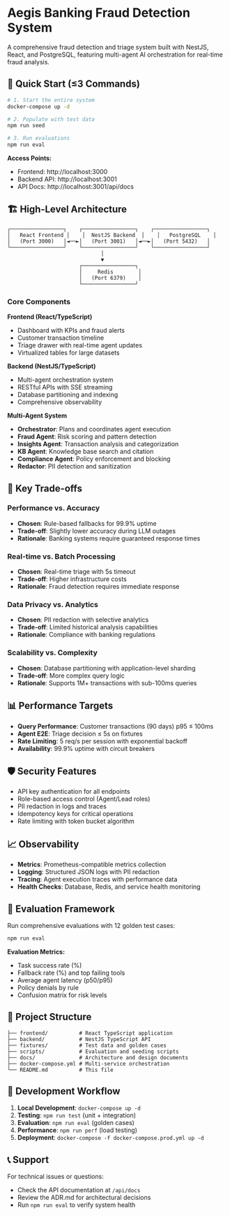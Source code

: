 # Aegis Banking Fraud Detection System

A comprehensive fraud detection and triage system built with NestJS, React, and PostgreSQL, featuring multi-agent AI orchestration for real-time fraud analysis.

## 🚀 Quick Start (≤3 Commands)

```bash
# 1. Start the entire system
docker-compose up -d

# 2. Populate with test data
npm run seed

# 3. Run evaluations
npm run eval
```

**Access Points:**
- Frontend: http://localhost:3000
- Backend API: http://localhost:3001
- API Docs: http://localhost:3001/api/docs

## 🏗️ High-Level Architecture

```
┌─────────────────┐    ┌─────────────────┐    ┌─────────────────┐
│   React Frontend │    │  NestJS Backend  │    │   PostgreSQL    │
│   (Port 3000)   │◄──►│   (Port 3001)   │◄──►│   (Port 5432)   │
└─────────────────┘    └─────────────────┘    └─────────────────┘
                              │
                              ▼
                       ┌─────────────────┐
                       │     Redis        │
                       │   (Port 6379)    │
                       └─────────────────┘
```

### Core Components

**Frontend (React/TypeScript)**
- Dashboard with KPIs and fraud alerts
- Customer transaction timeline
- Triage drawer with real-time agent updates
- Virtualized tables for large datasets

**Backend (NestJS/TypeScript)**
- Multi-agent orchestration system
- RESTful APIs with SSE streaming
- Database partitioning and indexing
- Comprehensive observability

**Multi-Agent System**
- **Orchestrator**: Plans and coordinates agent execution
- **Fraud Agent**: Risk scoring and pattern detection
- **Insights Agent**: Transaction analysis and categorization
- **KB Agent**: Knowledge base search and citation
- **Compliance Agent**: Policy enforcement and blocking
- **Redactor**: PII detection and sanitization

## 🔧 Key Trade-offs

### Performance vs. Accuracy
- **Chosen**: Rule-based fallbacks for 99.9% uptime
- **Trade-off**: Slightly lower accuracy during LLM outages
- **Rationale**: Banking systems require guaranteed response times

### Real-time vs. Batch Processing
- **Chosen**: Real-time triage with 5s timeout
- **Trade-off**: Higher infrastructure costs
- **Rationale**: Fraud detection requires immediate response

### Data Privacy vs. Analytics
- **Chosen**: PII redaction with selective analytics
- **Trade-off**: Limited historical analysis capabilities
- **Rationale**: Compliance with banking regulations

### Scalability vs. Complexity
- **Chosen**: Database partitioning with application-level sharding
- **Trade-off**: More complex query logic
- **Rationale**: Supports 1M+ transactions with sub-100ms queries

## 📊 Performance Targets

- **Query Performance**: Customer transactions (90 days) p95 ≤ 100ms
- **Agent E2E**: Triage decision ≤ 5s on fixtures
- **Rate Limiting**: 5 req/s per session with exponential backoff
- **Availability**: 99.9% uptime with circuit breakers

## 🛡️ Security Features

- API key authentication for all endpoints
- Role-based access control (Agent/Lead roles)
- PII redaction in logs and traces
- Idempotency keys for critical operations
- Rate limiting with token bucket algorithm

## 📈 Observability

- **Metrics**: Prometheus-compatible metrics collection
- **Logging**: Structured JSON logs with PII redaction
- **Tracing**: Agent execution traces with performance data
- **Health Checks**: Database, Redis, and service health monitoring

## 🧪 Evaluation Framework

Run comprehensive evaluations with 12 golden test cases:

```bash
npm run eval
```

**Evaluation Metrics:**
- Task success rate (%)
- Fallback rate (%) and top failing tools
- Average agent latency (p50/p95)
- Policy denials by rule
- Confusion matrix for risk levels

## 📁 Project Structure

```
├── frontend/          # React TypeScript application
├── backend/           # NestJS TypeScript API
├── fixtures/          # Test data and golden cases
├── scripts/           # Evaluation and seeding scripts
├── docs/              # Architecture and design documents
├── docker-compose.yml # Multi-service orchestration
└── README.md          # This file
```

## 🔄 Development Workflow

1. **Local Development**: `docker-compose up -d`
2. **Testing**: `npm run test` (unit + integration)
3. **Evaluation**: `npm run eval` (golden cases)
4. **Performance**: `npm run perf` (load testing)
5. **Deployment**: `docker-compose -f docker-compose.prod.yml up -d`

## 📞 Support

For technical issues or questions:
- Check the API documentation at `/api/docs`
- Review the ADR.md for architectural decisions
- Run `npm run eval` to verify system health